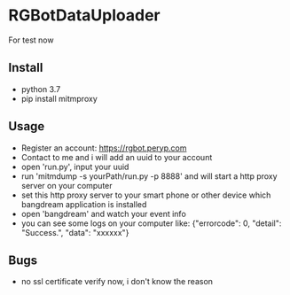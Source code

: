 # RGBotDataUploader
For test now

## Install 
- python 3.7
- pip install mitmproxy

## Usage

- Register an account: https://rgbot.peryp.com
- Contact to me and i will add an uuid to your account
- open 'run.py', input your uuid
- run 'mitmdump  -s yourPath/run.py -p 8888' and will start a http proxy server on your computer
- set this http proxy server to your smart phone or other device which bangdream application is installed
- open 'bangdream' and watch your event info
- you can see some logs on your computer like: 
{"errorcode": 0, "detail": "Success.", "data": "xxxxxx"}  

## Bugs
- no ssl certificate verify now, i don't know the reason
